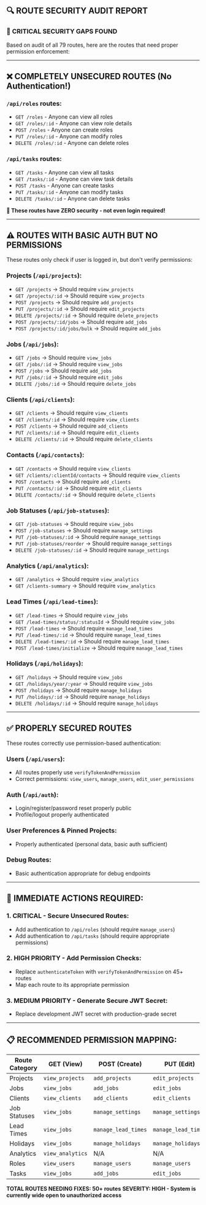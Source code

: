 ## 🔍 **ROUTE SECURITY AUDIT REPORT**

### 🚨 **CRITICAL SECURITY GAPS FOUND**

Based on audit of all 79 routes, here are the routes that need proper permission enforcement:

---

## ❌ **COMPLETELY UNSECURED ROUTES** (No Authentication!)

### `/api/roles` routes:
- `GET /roles` - Anyone can view all roles
- `GET /roles/:id` - Anyone can view role details  
- `POST /roles` - Anyone can create roles
- `PUT /roles/:id` - Anyone can modify roles
- `DELETE /roles/:id` - Anyone can delete roles

### `/api/tasks` routes:
- `GET /tasks` - Anyone can view all tasks
- `GET /tasks/:id` - Anyone can view task details
- `POST /tasks` - Anyone can create tasks
- `PUT /tasks/:id` - Anyone can modify tasks  
- `DELETE /tasks/:id` - Anyone can delete tasks

**🚨 These routes have ZERO security - not even login required!**

---

## ⚠️ **ROUTES WITH BASIC AUTH BUT NO PERMISSIONS**

These routes only check if user is logged in, but don't verify permissions:

### **Projects** (`/api/projects`):
- `GET /projects` → Should require `view_projects`
- `GET /projects/:id` → Should require `view_projects`
- `POST /projects` → Should require `add_projects`
- `PUT /projects/:id` → Should require `edit_projects`
- `DELETE /projects/:id` → Should require `delete_projects`
- `POST /projects/:id/jobs` → Should require `add_jobs`
- `POST /projects/:id/jobs/bulk` → Should require `add_jobs`

### **Jobs** (`/api/jobs`):
- `GET /jobs` → Should require `view_jobs`
- `GET /jobs/:id` → Should require `view_jobs`
- `POST /jobs` → Should require `add_jobs`
- `PUT /jobs/:id` → Should require `edit_jobs`
- `DELETE /jobs/:id` → Should require `delete_jobs`

### **Clients** (`/api/clients`):
- `GET /clients` → Should require `view_clients`
- `GET /clients/:id` → Should require `view_clients`
- `POST /clients` → Should require `add_clients`
- `PUT /clients/:id` → Should require `edit_clients`
- `DELETE /clients/:id` → Should require `delete_clients`

### **Contacts** (`/api/contacts`):
- `GET /contacts` → Should require `view_clients`
- `GET /clients/:clientId/contacts` → Should require `view_clients`
- `POST /contacts` → Should require `add_clients`
- `PUT /contacts/:id` → Should require `edit_clients`
- `DELETE /contacts/:id` → Should require `delete_clients`

### **Job Statuses** (`/api/job-statuses`):
- `GET /job-statuses` → Should require `view_jobs`
- `POST /job-statuses` → Should require `manage_settings`
- `PUT /job-statuses/:id` → Should require `manage_settings`
- `PUT /job-statuses/reorder` → Should require `manage_settings`
- `DELETE /job-statuses/:id` → Should require `manage_settings`

### **Analytics** (`/api/analytics`):
- `GET /analytics` → Should require `view_analytics`
- `GET /clients-summary` → Should require `view_analytics`

### **Lead Times** (`/api/lead-times`):
- `GET /lead-times` → Should require `view_jobs`
- `GET /lead-times/status/:statusId` → Should require `view_jobs`
- `POST /lead-times` → Should require `manage_lead_times`
- `PUT /lead-times/:id` → Should require `manage_lead_times`
- `DELETE /lead-times/:id` → Should require `manage_lead_times`
- `POST /lead-times/initialize` → Should require `manage_lead_times`

### **Holidays** (`/api/holidays`):
- `GET /holidays` → Should require `view_jobs`
- `GET /holidays/year/:year` → Should require `view_jobs`
- `POST /holidays` → Should require `manage_holidays`
- `PUT /holidays/:id` → Should require `manage_holidays`
- `DELETE /holidays/:id` → Should require `manage_holidays`

---

## ✅ **PROPERLY SECURED ROUTES**

These routes correctly use permission-based authentication:

### **Users** (`/api/users`):
- All routes properly use `verifyTokenAndPermission`
- Correct permissions: `view_users`, `manage_users`, `edit_user_permissions`

### **Auth** (`/api/auth`):
- Login/register/password reset properly public
- Profile/logout properly authenticated

### **User Preferences & Pinned Projects**:
- Properly authenticated (personal data, basic auth sufficient)

### **Debug Routes**:
- Basic authentication appropriate for debug endpoints

---

## 🎯 **IMMEDIATE ACTIONS REQUIRED:**

### **1. CRITICAL - Secure Unsecured Routes:**
- Add authentication to `/api/roles` (should require `manage_users`)
- Add authentication to `/api/tasks` (should require appropriate permissions)

### **2. HIGH PRIORITY - Add Permission Checks:**
- Replace `authenticateToken` with `verifyTokenAndPermission` on 45+ routes
- Map each route to its appropriate permission

### **3. MEDIUM PRIORITY - Generate Secure JWT Secret:**
- Replace development JWT secret with production-grade secret

---

## 📋 **RECOMMENDED PERMISSION MAPPING:**

| Route Category | GET (View) | POST (Create) | PUT (Edit) | DELETE (Remove) |
|----------------|------------|---------------|------------|-----------------|
| Projects | `view_projects` | `add_projects` | `edit_projects` | `delete_projects` |
| Jobs | `view_jobs` | `add_jobs` | `edit_jobs` | `delete_jobs` |
| Clients | `view_clients` | `add_clients` | `edit_clients` | `delete_clients` |
| Job Statuses | `view_jobs` | `manage_settings` | `manage_settings` | `manage_settings` |
| Lead Times | `view_jobs` | `manage_lead_times` | `manage_lead_times` | `manage_lead_times` |
| Holidays | `view_jobs` | `manage_holidays` | `manage_holidays` | `manage_holidays` |
| Analytics | `view_analytics` | N/A | N/A | N/A |
| Roles | `view_users` | `manage_users` | `manage_users` | `manage_users` |
| Tasks | `view_jobs` | `add_jobs` | `edit_jobs` | `delete_jobs` |

**TOTAL ROUTES NEEDING FIXES: 50+ routes**
**SEVERITY: HIGH - System is currently wide open to unauthorized access**